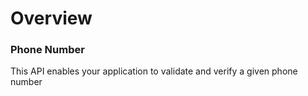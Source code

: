 # Overview

### Phone Number

This API enables your application to validate and verify a given phone number
